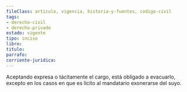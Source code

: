 ```yaml
---
fileClass: articulo, vigencia, historia-y-fuentes, codigo-civil
tags:
- derecho-civil
- derecho-privado
estado: vigente
tipo: inciso
libro:
titulo:
parrafo:
corriente-juridica:
---
```

Aceptando expresa o tácitamente el cargo, está obligado a evacuarlo, excepto en los casos en que es lícito al mandatario exonerarse del suyo.